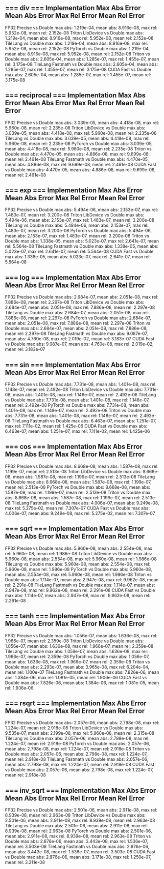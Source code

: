 === div ===
Implementation                   Max Abs Error       Mean Abs Error       Max Rel Error       Mean Rel Error
------------------------------------------------------------------------------------------
FP32 Precise vs Double           max abs: 1.219e-04, mean abs: 8.916e-08, max rel: 5.952e-08, mean rel: 2.152e-08
Triton LibDevice vs Double       max abs: 1.219e-04, mean abs: 8.916e-08, max rel: 5.952e-08, mean rel: 2.152e-08
TileLang vs Double               max abs: 1.219e-04, mean abs: 8.916e-08, max rel: 5.952e-08, mean rel: 2.152e-08
PyTorch vs Double                max abs: 1.219e-04, mean abs: 8.916e-08, max rel: 5.952e-08, mean rel: 2.152e-08
Triton vs Double                 max abs: 2.605e-04, mean abs: 1.285e-07, max rel: 1.455e-07, mean rel: 3.175e-08
TileLang Fastmath vs Double      max abs: 2.605e-04, mean abs: 1.285e-07, max rel: 1.455e-07, mean rel: 3.175e-08
CUDA Fast vs Double              max abs: 2.605e-04, mean abs: 1.285e-07, max rel: 1.455e-07, mean rel: 3.175e-08

=== reciprocal ===
Implementation                   Max Abs Error       Mean Abs Error       Max Rel Error       Mean Rel Error
------------------------------------------------------------------------------------------
FP32 Precise vs Double           max abs: 3.039e-05, mean abs: 4.418e-08, max rel: 5.960e-08, mean rel: 2.235e-08
Triton LibDevice vs Double       max abs: 3.039e-05, mean abs: 4.418e-08, max rel: 5.960e-08, mean rel: 2.235e-08
TileLang vs Double               max abs: 3.039e-05, mean abs: 4.418e-08, max rel: 5.960e-08, mean rel: 2.235e-08
PyTorch vs Double                max abs: 3.039e-05, mean abs: 4.418e-08, max rel: 5.960e-08, mean rel: 2.235e-08
Triton vs Double                 max abs: 4.470e-05, mean abs: 4.886e-08, max rel: 9.699e-08, mean rel: 2.461e-08
TileLang Fastmath vs Double      max abs: 4.470e-05, mean abs: 4.886e-08, max rel: 9.699e-08, mean rel: 2.461e-08
CUDA Fast vs Double              max abs: 4.470e-05, mean abs: 4.886e-08, max rel: 9.699e-08, mean rel: 2.461e-08

=== exp ===
Implementation                   Max Abs Error       Mean Abs Error       Max Rel Error       Mean Rel Error
------------------------------------------------------------------------------------------
FP32 Precise vs Double           max abs: 5.494e-06, mean abs: 2.153e-07, max rel: 1.483e-07, mean rel: 3.200e-08
Triton LibDevice vs Double       max abs: 5.494e-06, mean abs: 2.153e-07, max rel: 1.483e-07, mean rel: 3.200e-08
TileLang vs Double               max abs: 5.494e-06, mean abs: 2.153e-07, max rel: 1.483e-07, mean rel: 3.200e-08
PyTorch vs Double                max abs: 5.494e-06, mean abs: 2.153e-07, max rel: 1.483e-07, mean rel: 3.200e-08
Triton vs Double                 max abs: 1.338e-05, mean abs: 5.023e-07, max rel: 2.641e-07, mean rel: 5.564e-08
TileLang Fastmath vs Double      max abs: 1.338e-05, mean abs: 5.023e-07, max rel: 2.641e-07, mean rel: 5.564e-08
CUDA Fast vs Double              max abs: 1.338e-05, mean abs: 5.023e-07, max rel: 2.641e-07, mean rel: 5.564e-08

=== log ===
Implementation                   Max Abs Error       Mean Abs Error       Max Rel Error       Mean Rel Error
------------------------------------------------------------------------------------------
FP32 Precise vs Double           max abs: 2.684e-07, mean abs: 2.051e-08, max rel: 7.886e-08, mean rel: 2.297e-08
Triton LibDevice vs Double       max abs: 2.684e-07, mean abs: 2.051e-08, max rel: 7.886e-08, mean rel: 2.297e-08
TileLang vs Double               max abs: 2.684e-07, mean abs: 2.051e-08, max rel: 7.886e-08, mean rel: 2.297e-08
PyTorch vs Double                max abs: 2.684e-07, mean abs: 2.051e-08, max rel: 7.886e-08, mean rel: 2.297e-08
Triton vs Double                 max abs: 2.684e-07, mean abs: 2.051e-08, max rel: 7.886e-08, mean rel: 2.297e-08
TileLang Fastmath vs Double      max abs: 9.087e-07, mean abs: 4.760e-08, max rel: 2.019e-02, mean rel: 3.183e-07
CUDA Fast vs Double              max abs: 9.087e-07, mean abs: 4.760e-08, max rel: 2.019e-02, mean rel: 3.183e-07

=== sin ===
Implementation                   Max Abs Error       Mean Abs Error       Max Rel Error       Mean Rel Error
------------------------------------------------------------------------------------------
FP32 Precise vs Double           max abs: 7.731e-08, mean abs: 1.401e-08, max rel: 1.148e-07, mean rel: 2.492e-08
Triton LibDevice vs Double       max abs: 7.731e-08, mean abs: 1.401e-08, max rel: 1.148e-07, mean rel: 2.492e-08
TileLang vs Double               max abs: 7.731e-08, mean abs: 1.401e-08, max rel: 1.148e-07, mean rel: 2.492e-08
PyTorch vs Double                max abs: 7.731e-08, mean abs: 1.401e-08, max rel: 1.148e-07, mean rel: 2.492e-08
Triton vs Double                 max abs: 7.731e-08, mean abs: 1.401e-08, max rel: 1.148e-07, mean rel: 2.492e-08
TileLang Fastmath vs Double      max abs: 6.463e-07, mean abs: 1.251e-07, max rel: 7.111e-02, mean rel: 1.425e-06
CUDA Fast vs Double              max abs: 6.463e-07, mean abs: 1.251e-07, max rel: 7.111e-02, mean rel: 1.425e-06

=== cos ===
Implementation                   Max Abs Error       Mean Abs Error       Max Rel Error       Mean Rel Error
------------------------------------------------------------------------------------------
FP32 Precise vs Double           max abs: 8.668e-08, mean abs: 1.587e-08, max rel: 1.199e-07, mean rel: 2.513e-08
Triton LibDevice vs Double       max abs: 8.668e-08, mean abs: 1.587e-08, max rel: 1.199e-07, mean rel: 2.513e-08
TileLang vs Double               max abs: 8.668e-08, mean abs: 1.587e-08, max rel: 1.199e-07, mean rel: 2.513e-08
PyTorch vs Double                max abs: 8.668e-08, mean abs: 1.587e-08, max rel: 1.199e-07, mean rel: 2.513e-08
Triton vs Double                 max abs: 8.668e-08, mean abs: 1.587e-08, max rel: 1.199e-07, mean rel: 2.513e-08
TileLang Fastmath vs Double      max abs: 4.006e-07, mean abs: 9.249e-08, max rel: 5.275e-02, mean rel: 7.307e-07
CUDA Fast vs Double              max abs: 4.006e-07, mean abs: 9.249e-08, max rel: 5.275e-02, mean rel: 7.307e-07

=== sqrt ===
Implementation                   Max Abs Error       Mean Abs Error       Max Rel Error       Mean Rel Error
------------------------------------------------------------------------------------------
FP32 Precise vs Double           max abs: 5.960e-08, mean abs: 2.554e-08, max rel: 5.960e-08, mean rel: 1.986e-08
Triton LibDevice vs Double       max abs: 5.960e-08, mean abs: 2.554e-08, max rel: 5.960e-08, mean rel: 1.986e-08
TileLang vs Double               max abs: 5.960e-08, mean abs: 2.554e-08, max rel: 5.960e-08, mean rel: 1.986e-08
PyTorch vs Double                max abs: 5.960e-08, mean abs: 2.554e-08, max rel: 5.960e-08, mean rel: 1.986e-08
Triton vs Double                 max abs: 1.114e-07, mean abs: 2.947e-08, max rel: 9.962e-08, mean rel: 2.291e-08
TileLang Fastmath vs Double      max abs: 1.114e-07, mean abs: 2.947e-08, max rel: 9.962e-08, mean rel: 2.291e-08
CUDA Fast vs Double              max abs: 1.114e-07, mean abs: 2.947e-08, max rel: 9.962e-08, mean rel: 2.291e-08

=== tanh ===
Implementation                   Max Abs Error       Mean Abs Error       Max Rel Error       Mean Rel Error
------------------------------------------------------------------------------------------
FP32 Precise vs Double           max abs: 1.056e-07, mean abs: 1.636e-08, max rel: 1.966e-07, mean rel: 2.359e-08
Triton LibDevice vs Double       max abs: 1.056e-07, mean abs: 1.636e-08, max rel: 1.966e-07, mean rel: 2.359e-08
TileLang vs Double               max abs: 1.056e-07, mean abs: 1.636e-08, max rel: 1.966e-07, mean rel: 2.359e-08
PyTorch vs Double                max abs: 1.056e-07, mean abs: 1.636e-08, max rel: 1.966e-07, mean rel: 2.359e-08
Triton vs Double                 max abs: 2.293e-07, mean abs: 3.965e-08, max rel: 6.204e-04, mean rel: 1.100e-07
TileLang Fastmath vs Double      max abs: 7.826e-06, mean abs: 1.384e-06, max rel: 1.081e-05, mean rel: 1.906e-06
CUDA Fast vs Double              max abs: 7.826e-06, mean abs: 1.384e-06, max rel: 1.081e-05, mean rel: 1.906e-06

=== rsqrt ===
Implementation                   Max Abs Error       Mean Abs Error       Max Rel Error       Mean Rel Error
------------------------------------------------------------------------------------------
FP32 Precise vs Double           max abs: 2.057e-06, mean abs: 2.798e-08, max rel: 1.224e-07, mean rel: 2.918e-08
Triton LibDevice vs Double       max abs: 9.535e-07, mean abs: 2.199e-08, max rel: 5.960e-08, mean rel: 2.315e-08
TileLang vs Double               max abs: 2.057e-06, mean abs: 2.798e-08, max rel: 1.224e-07, mean rel: 2.918e-08
PyTorch vs Double                max abs: 2.057e-06, mean abs: 2.798e-08, max rel: 1.224e-07, mean rel: 2.918e-08
Triton vs Double                 max abs: 2.057e-06, mean abs: 2.798e-08, max rel: 1.224e-07, mean rel: 2.918e-08
TileLang Fastmath vs Double      max abs: 2.057e-06, mean abs: 2.798e-08, max rel: 1.224e-07, mean rel: 2.918e-08
CUDA Fast vs Double              max abs: 2.057e-06, mean abs: 2.798e-08, max rel: 1.224e-07, mean rel: 2.918e-08

=== inv_sqrt ===
Implementation                   Max Abs Error       Mean Abs Error       Max Rel Error       Mean Rel Error
------------------------------------------------------------------------------------------
FP32 Precise vs Double           max abs: 2.501e-06, mean abs: 2.911e-08, max rel: 8.939e-08, mean rel: 2.963e-08
Triton LibDevice vs Double       max abs: 2.501e-06, mean abs: 2.911e-08, max rel: 8.939e-08, mean rel: 2.963e-08
TileLang vs Double               max abs: 2.501e-06, mean abs: 2.911e-08, max rel: 8.939e-08, mean rel: 2.963e-08
PyTorch vs Double                max abs: 2.501e-06, mean abs: 2.911e-08, max rel: 8.939e-08, mean rel: 2.963e-08
Triton vs Double                 max abs: 2.876e-06, mean abs: 3.443e-08, max rel: 1.536e-07, mean rel: 3.503e-08
TileLang Fastmath vs Double      max abs: 2.876e-06, mean abs: 3.443e-08, max rel: 1.536e-07, mean rel: 3.503e-08
CUDA Fast vs Double              max abs: 2.876e-06, mean abs: 3.171e-08, max rel: 1.250e-07, mean rel: 3.211e-08
